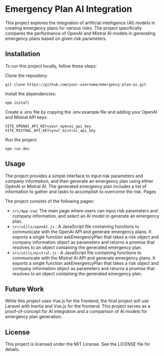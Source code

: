 # Emergency Plan AI Integration

This project explores the integration of artificial intelligence (AI) models in creating emergency plans for various risks. The project specifically compares the performance of OpenAI and Mistral AI models in generating emergency plans based on given risk parameters.

## Installation

To run this project locally, follow these steps:

Clone the repository:

    git clone https://github.com/your-username/emergency-plan-ai.git

Install the dependencies:

    npm install

Create a .env file by copying the .env.example file and adding your OpenAI and Mistral API keys:

    VITE_OPENAI_API_KEY=your_openai_api_key
    VITE_MISTRAL_API_KEY=your_mistral_api_key

Run the project:

    npm run dev
    
## Usage

The project provides a simple interface to input risk parameters and company information, and then generate an emergency plan using either OpenAI or Mistral AI. The generated emergency plan includes a list of information to gather and tasks to accomplish to overcome the risk.
Pages

The project consists of the following pages:

- `src/App.vue`: The main page where users can input risk parameters and company information, and select an AI model to generate an emergency plan.
- `src/utils/openAI.js` : A JavaScript file containing functions to communicate with the OpenAI API and generate emergency plans. It exports a single function askEmergencyPlan that takes a risk object and company information object as parameters and returns a promise that resolves to an object containing the generated emergency plan.
- `src/utils/mistral.js` : A JavaScript file containing functions to communicate with the Mistral AI API and generate emergency plans. It exports a single function askEmergencyPlan that takes a risk object and company information object as parameters and returns a promise that resolves to an object containing the generated emergency plan.

## Future Work

While this project uses Vue.js for the frontend, the final project will use Laravel with Inertia and Vue.js for the frontend. This project serves as a proof-of-concept for AI integration and a comparison of AI models for emergency plan generation.

## License
This project is licensed under the MIT License. See the LICENSE file for details.

